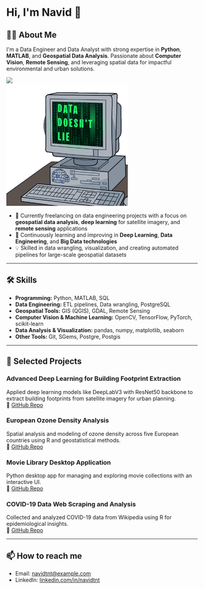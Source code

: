 # Hi, I'm Navid 👋

## 👨‍💻 About Me  

I'm a Data Engineer and Data Analyst with strong expertise in **Python**, **MATLAB**, and **Geospatial Data Analysis**. Passionate about **Computer Vision**, **Remote Sensing**, and leveraging spatial data for impactful environmental and urban solutions.

<img src="https://github-readme-stats.vercel.app/api?username=navidtnt&show_icons=true&theme=radical"> &nbsp;&nbsp;&nbsp;&nbsp;&nbsp;&nbsp;&nbsp;&nbsp;&nbsp;&nbsp;&nbsp;&nbsp;&nbsp;&nbsp;&nbsp;&nbsp;&nbsp;&nbsp;&nbsp;&nbsp;&nbsp;&nbsp;&nbsp;&nbsp;&nbsp;&nbsp;&nbsp;&nbsp;&nbsp;&nbsp;&nbsp;&nbsp;&nbsp;&nbsp;&nbsp;&nbsp;&nbsp;&nbsp;&nbsp;&nbsp;&nbsp;&nbsp;&nbsp;  <img src="data-code.gif" width="320">

- 🔭 Currently freelancing on data engineering projects with a focus on **geospatial data analysis**, **deep learning** for satellite imagery, and **remote sensing** applications  
- 🌱 Continuously learning and improving in **Deep Learning**, **Data Engineering**, and **Big Data technologies**  
- 💡 Skilled in data wrangling, visualization, and creating automated pipelines for large-scale geospatial datasets  


---

## 🛠️ Skills

- **Programming:** Python, MATLAB, SQL  
- **Data Engineering:** ETL pipelines, Data wrangling, PostgreSQL  
- **Geospatial Tools:** GIS (QGIS), GDAL, Remote Sensing  
- **Computer Vision & Machine Learning:** OpenCV, TensorFlow, PyTorch, scikit-learn  
- **Data Analysis & Visualization:** pandas, numpy, matplotlib, seaborn  
- **Other Tools:** Git, SGems, Postgre, Postgis
---

## 🔭 Selected Projects

### Advanced Deep Learning for Building Footprint Extraction  
Applied deep learning models like DeepLabV3 with ResNet50 backbone to extract building footprints from satellite imagery for urban planning.  
🔗 [GitHub Repo](https://github.com/navidtnt/Advanced-Deep-Learning-for-Building-Footprint)

### European Ozone Density Analysis  
Spatial analysis and modeling of ozone density across five European countries using R and geostatistical methods.  
🔗 [GitHub Repo](https://github.com/navidtnt/European-O3-Density-Analysis-Variogram-Modeling-and-Kriging-Mapping)

### Movie Library Desktop Application  
Python desktop app for managing and exploring movie collections with an interactive UI.  
🔗 [GitHub Repo](https://github.com/navidtnt/movie-Library)

### COVID-19 Data Web Scraping and Analysis  
Collected and analyzed COVID-19 data from Wikipedia using R for epidemiological insights.  
🔗 [GitHub Repo](https://github.com/navidtnt/Webscraping-By-R)

---

## 📫 How to reach me

- Email: [navidtnt@example.com](mailto:navid.tavakoli.sh@gmail.com)  
- LinkedIn: [linkedin.com/in/navidtnt]([https://www.linkedin.com/in/navidtnt](https://www.linkedin.com/in/navid-tavakoli-shalmani/))  

